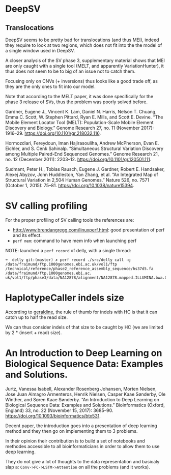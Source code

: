 # DeepSV

## Translocations

DeepSV seems to be pretty bad for translocations (and thus MEI), indeed they require to look at two
regions, which does not fit into the the model of a single window used in DeepSV.

A closer analysis of the SV phase 3, supplementary material shows that MEI are only caught with a
single tool (MELT, and apparently VariationHunter), it thus does not seem to be to big of an issue not to catch them.

Focusing only on CNVs (+ inversions) thus looks like a good trade off, as they are the only ones to
fit into our model.

Note that according to the MELT paper, it was done specifically for the phase 3 release of SVs, thus
the problem was poorly solved before.

Gardner, Eugene J., Vincent K. Lam, Daniel N. Harris, Nelson T. Chuang, Emma C. Scott, W. Stephen
Pittard, Ryan E. Mills, and Scott E. Devine. “The Mobile Element Locator Tool (MELT):
Population-Scale Mobile Element Discovery and Biology.” Genome Research 27, no. 11 (November 2017):
1916–29. https://doi.org/10.1101/gr.218032.116.

Hormozdiari, Fereydoun, Iman Hajirasouliha, Andrew McPherson, Evan E. Eichler, and S. Cenk Sahinalp.
“Simultaneous Structural Variation Discovery among Multiple Paired-End Sequenced Genomes.” Genome
Research 21, no. 12 (December 2011): 2203–12. https://doi.org/10.1101/gr.120501.111.

Sudmant, Peter H., Tobias Rausch, Eugene J. Gardner, Robert E. Handsaker, Alexej Abyzov, John
Huddleston, Yan Zhang, et al. “An Integrated Map of Structural Variation in 2,504 Human Genomes.”
Nature 526, no. 7571 (October 1, 2015): 75–81. https://doi.org/10.1038/nature15394.

# SV calling profiling

For the proper profiling of SV calling tools the references are:

- http://www.brendangregg.com/linuxperf.html: good presentation of perf and its effect.
- `perf mem`: command to have mem info when launching perf

NOTE: launched a `perf record` of delly, with a single thread:

```
➜  delly git:(master) ✗ perf record ./src/delly call -g /data/fraimund/ftp.1000genomes.ebi.ac.uk/vol1/ftp
/technical/reference/phase2_reference_assembly_sequence/hs37d5.fa  /data/fraimund/ftp.1000genomes.ebi.ac.
uk/vol1/ftp/phase3/data/NA12878/alignment/NA12878.mapped.ILLUMINA.bwa.CEU.low_coverage.20121211.bam 
```

# HaplotypeCaller indels size

According to
[geraldine](https://gatkforums.broadinstitute.org/gatk/discussion/3932/haplotypecaller-and-detection-of-large-indels),
the rule of thumb for indels with HC is that it can catch up to half the read size.

We can thus consider indels of that size to be caught by HC (we are limited by 2 * (insert + read) size).

# An Introduction to Deep Learning on Biological Sequence Data: Examples and Solutions.

Jurtz, Vanessa Isabell, Alexander Rosenberg Johansen, Morten Nielsen, Jose Juan Almagro Armenteros,
Henrik Nielsen, Casper Kaae Sønderby, Ole Winther, and Søren Kaae Sønderby. “An Introduction to Deep
Learning on Biological Sequence Data: Examples and Solutions.” Bioinformatics (Oxford, England) 33,
no. 22 (November 15, 2017): 3685–90. https://doi.org/10.1093/bioinformatics/btx531.

Decent paper, the introduction goes into a presentation of deep learning method and they then go on
implementing them to 3 problems.

In their opinion their contribution is to build a set of notebooks and methodes accessible to all
bioinformaticians in order to allow them to use deep learning.

They do not give a lot of thoughts to the data representation and basicaly slap a:
`Conv->FC->LSTM->Attention` on all the problems (and it works).

